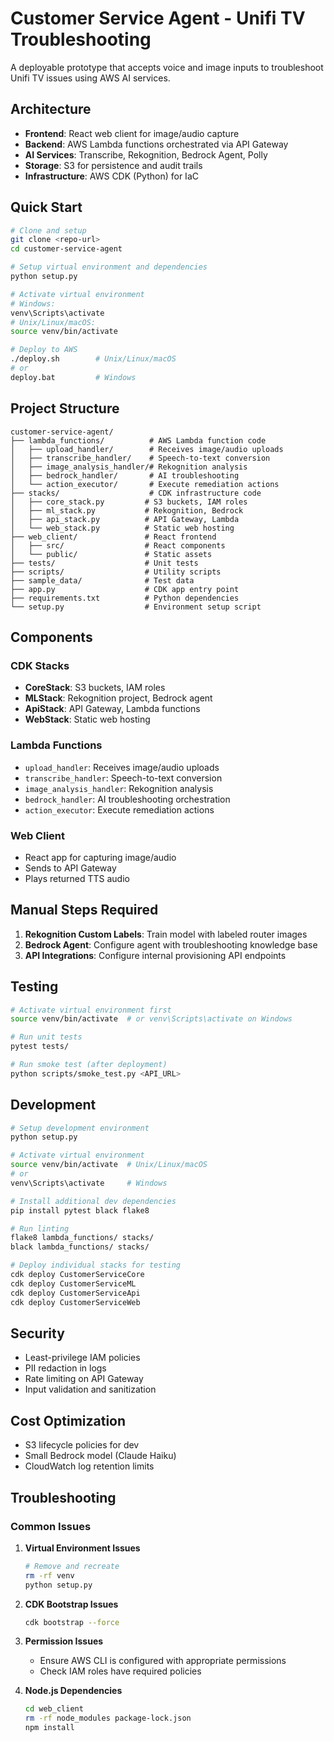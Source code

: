 # Customer Service Agent - Unifi TV Troubleshooting

A deployable prototype that accepts voice and image inputs to troubleshoot Unifi TV issues using AWS AI services.

## Architecture

- **Frontend**: React web client for image/audio capture
- **Backend**: AWS Lambda functions orchestrated via API Gateway
- **AI Services**: Transcribe, Rekognition, Bedrock Agent, Polly
- **Storage**: S3 for persistence and audit trails
- **Infrastructure**: AWS CDK (Python) for IaC

## Quick Start

```bash
# Clone and setup
git clone <repo-url>
cd customer-service-agent

# Setup virtual environment and dependencies
python setup.py

# Activate virtual environment
# Windows:
venv\Scripts\activate
# Unix/Linux/macOS:
source venv/bin/activate

# Deploy to AWS
./deploy.sh        # Unix/Linux/macOS
# or
deploy.bat         # Windows
```

## Project Structure

```
customer-service-agent/
├── lambda_functions/          # AWS Lambda function code
│   ├── upload_handler/        # Receives image/audio uploads
│   ├── transcribe_handler/    # Speech-to-text conversion
│   ├── image_analysis_handler/# Rekognition analysis
│   ├── bedrock_handler/       # AI troubleshooting
│   └── action_executor/       # Execute remediation actions
├── stacks/                    # CDK infrastructure code
│   ├── core_stack.py         # S3 buckets, IAM roles
│   ├── ml_stack.py           # Rekognition, Bedrock
│   ├── api_stack.py          # API Gateway, Lambda
│   └── web_stack.py          # Static web hosting
├── web_client/               # React frontend
│   ├── src/                  # React components
│   └── public/               # Static assets
├── tests/                    # Unit tests
├── scripts/                  # Utility scripts
├── sample_data/              # Test data
├── app.py                    # CDK app entry point
├── requirements.txt          # Python dependencies
└── setup.py                  # Environment setup script
```

## Components

### CDK Stacks
- **CoreStack**: S3 buckets, IAM roles
- **MLStack**: Rekognition project, Bedrock agent
- **ApiStack**: API Gateway, Lambda functions
- **WebStack**: Static web hosting

### Lambda Functions
- `upload_handler`: Receives image/audio uploads
- `transcribe_handler`: Speech-to-text conversion
- `image_analysis_handler`: Rekognition analysis
- `bedrock_handler`: AI troubleshooting orchestration
- `action_executor`: Execute remediation actions

### Web Client
- React app for capturing image/audio
- Sends to API Gateway
- Plays returned TTS audio

## Manual Steps Required

1. **Rekognition Custom Labels**: Train model with labeled router images
2. **Bedrock Agent**: Configure agent with troubleshooting knowledge base
3. **API Integrations**: Configure internal provisioning API endpoints

## Testing

```bash
# Activate virtual environment first
source venv/bin/activate  # or venv\Scripts\activate on Windows

# Run unit tests
pytest tests/

# Run smoke test (after deployment)
python scripts/smoke_test.py <API_URL>
```

## Development

```bash
# Setup development environment
python setup.py

# Activate virtual environment
source venv/bin/activate  # Unix/Linux/macOS
# or
venv\Scripts\activate     # Windows

# Install additional dev dependencies
pip install pytest black flake8

# Run linting
flake8 lambda_functions/ stacks/
black lambda_functions/ stacks/

# Deploy individual stacks for testing
cdk deploy CustomerServiceCore
cdk deploy CustomerServiceML
cdk deploy CustomerServiceApi
cdk deploy CustomerServiceWeb
```

## Security

- Least-privilege IAM policies
- PII redaction in logs
- Rate limiting on API Gateway
- Input validation and sanitization

## Cost Optimization

- S3 lifecycle policies for dev
- Small Bedrock model (Claude Haiku)
- CloudWatch log retention limits

## Troubleshooting

### Common Issues

1. **Virtual Environment Issues**
   ```bash
   # Remove and recreate
   rm -rf venv
   python setup.py
   ```

2. **CDK Bootstrap Issues**
   ```bash
   cdk bootstrap --force
   ```

3. **Permission Issues**
   - Ensure AWS CLI is configured with appropriate permissions
   - Check IAM roles have required policies

4. **Node.js Dependencies**
   ```bash
   cd web_client
   rm -rf node_modules package-lock.json
   npm install
   ```